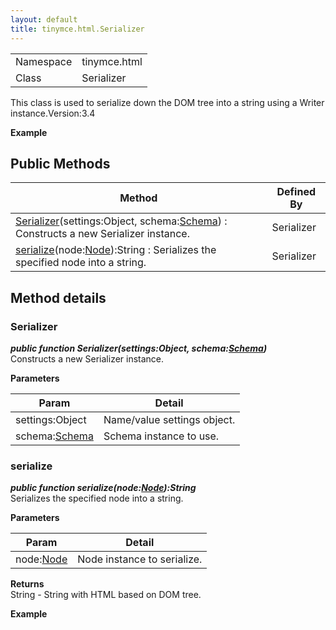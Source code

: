 ```yaml
---
layout: default
title: tinymce.html.Serializer
---
```


|  |  |
| --- | --- |
| Namespace | tinymce.html |
| Class | Serializer |

This class is used to serialize down the DOM tree into a string using a Writer instance.<span>Version:</span>3.4      

**Example**  

## Public Methods

| Method | Defined By |
| --- | --- |
| [Serializer](#serializer)(settings:Object, schema:[Schema](https://www.tiny.cloud/docs-3x/api/html/class_tinymce.html.Schema.html)) : Constructs a new Serializer instance. | Serializer |
| [serialize](#serialize)(node:[Node](https://www.tiny.cloud/docs-3x/api/html/class_tinymce.html.Node.html)):String : Serializes the specified node into a string. | Serializer |

## Method details

### Serializer 

***public function Serializer(settings:Object, schema:[Schema](https://www.tiny.cloud/docs-3x/api/html/class_tinymce.html.Schema.html))***  
Constructs a new Serializer instance.      

**Parameters**  

| Param | Detail |
| --- | --- |
| settings:Object | Name/value settings object. |
| schema:[Schema](https://www.tiny.cloud/docs-3x/api/html/class_tinymce.html.Schema.html) | Schema instance to use. |

### serialize 

***public function serialize(node:[Node](https://www.tiny.cloud/docs-3x/api/html/class_tinymce.html.Node.html)):String***  
Serializes the specified node into a string.      

**Parameters**  

| Param | Detail |
| --- | --- |
| node:[Node](https://www.tiny.cloud/docs-3x/api/html/class_tinymce.html.Node.html) | Node instance to serialize. |

**Returns**  
String - String with HTML based on DOM tree.      

**Example**